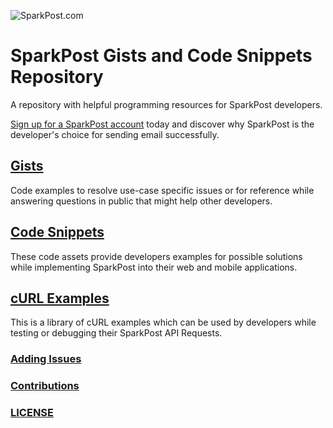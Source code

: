 ![SparkPost.com](https://avatars3.githubusercontent.com/u/9406778?v=3&s=200)
# SparkPost Gists and Code Snippets Repository
A repository with helpful programming resources for SparkPost developers.

[Sign up for a SparkPost account](https://sparkpost.com) today and discover why SparkPost is the developer's choice for sending email successfully.

## [Gists](/gists)

Code examples to resolve use-case specific issues or for reference while answering questions in public that might help other developers.

## [Code Snippets](/snippets)

These code assets provide developers examples for possible solutions while implementing SparkPost into their web and mobile applications.

## [cURL Examples](/cURL)

This is a library of cURL examples which can be used by developers while testing or debugging their SparkPost API Requests.

### [Adding Issues](/docs/ADDING_ISSUES.markdown)

### [Contributions](/docs/CONTRIBUTING.markdown)

### [LICENSE](/LICENSE)
